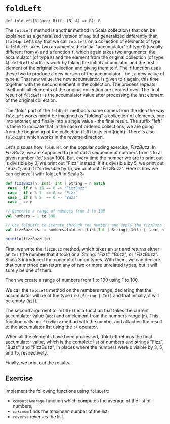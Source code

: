 # `foldLeft`

`def foldLeft[B](acc: B)(f: (B, A) => B): B`

The `foldLeft` method is another method in Scala collections that can be explained as a generalized version of `map` but generalized differently than `flatMap`. 
Let's say that we call `foldLeft` on a collection of elements of type `A`. 
`foldLeft` takes two arguments: the initial "accumulator" of type `B` (usually different from `A`) and a function `f`, which again takes two arguments: the accumulator (of type `B`) and the element from the original collection (of type `A`). 
`foldLeft` starts its work by taking the initial accumulator and the first element of the original collection and giving them to `f`. 
The `f` function uses these two to produce a new version of the accumulator - i.e., a new value of type `B`. 
That new value, the new accumulator, is given to `f` again, this time together with the second element in the collection. 
The process repeats itself until all elements of the original collection are iterated over. 
The final result of `foldLeft` is the accumulator value after processing the last element of the original collection.

The "fold" part of the `foldLeft` method's name comes from the idea the way `foldLeft` works might be imagined as "folding" a collection of elements, one into another, and finally into a single value - the final result. 
The suffix "left" is there to indicate that in the case of ordered collections, we are going from the beginning of the collection (left) to its end (right). 
There is also `foldRight` which works in the reverse direction.

Let's discuss how `foldLeft` on the popular coding exercise, *FizzBuzz*. 
In *FizzBuzz*, we are supposed to print out a sequence of numbers from 1 to a given number (let's say 100). 
But, every time the number we are to print out is divisible by 3, we print out "Fizz" instead; if it's divisible by 5, we print out "Buzz"; and if it's divisible by 15, we print out "FizzBuzz". 
Here is how we can achieve it with foldLeft in Scala 3:

```scala
def fizzBuzz(n: Int): Int | String = n match
 case _ if n % 15 == 0 => "FizzBuzz"
 case _ if n % 3  == 0 => "Fizz"
 case _ if n % 5  == 0 => "Buzz"
 case _ => n

// Generate a range of numbers from 1 to 100
val numbers = 1 to 100

// Use foldLeft to iterate through the numbers and apply the fizzBuzz function
val fizzBuzzList = numbers.foldLeft[List[Int | String]](Nil) { (acc, n) => acc :+ fizzBuzz(n) }

println(fizzBuzzList)
```

First, we write the `fizzBuzz` method, which takes an `Int` and returns either an `Int` (the number that it took) or a `String: "Fizz", "Buzz", or "FizzBuzz". 
Scala 3 introduced the concept of union types. 
With them, we can declare that our method can return any of two or more unrelated types, but it will surely be one of them.

Then we create a range of numbers from 1 to 100 using 1 to 100.

We call the `foldLeft` method on the numbers range, declaring that the accumulator will be of the type `List[String | Int]` and that initially, it will be empty (`Nil`).

The second argument to `foldLeft` is a function that takes the current accumulator value (`acc`) and an element from the numbers range (`n`). 
This function calls our `fizzBuzz` method with the number and attaches the result to the accumulator list using the `:+` operator.

When all the elements have been processed, `foldLeft returns the final accumulator value, which is the complete list of numbers and strings "Fizz", "Buzz", and "FizzBuzz", in places where the numbers were divisible by 3, 5, and 15, respectively.

Finally, we print out the results.

## Exercise 

Implement the following functions using `foldLeft`: 
* `computeAverage` function which computes the average of the list of numbers;
* `maximum` finds the maximum number of the list;
* `reverse` reverses the list.